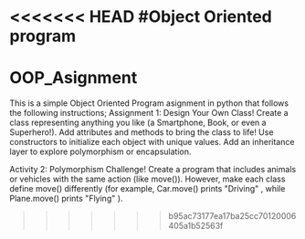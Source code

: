 <<<<<<< HEAD
#Object Oriented program
=======
# OOP_Asignment
This is a simple Object Oriented Program asignment in python that follows the following instructions;
Assignment 1: Design Your Own Class! 
Create a class representing anything you like (a Smartphone, Book, or even a Superhero!).
Add attributes and methods to bring the class to life!
Use constructors to initialize each object with unique values.
Add an inheritance layer to explore polymorphism or encapsulation.

Activity 2: Polymorphism Challenge! 
Create a program that includes animals or vehicles with the same action (like move()). However, make each class define move() differently (for example, Car.move() prints "Driving" , while Plane.move() prints "Flying" ).
>>>>>>> b95ac73177ea17ba25cc70120006405a1b52563f
